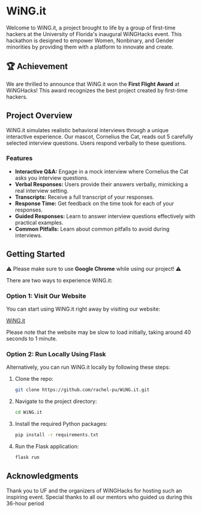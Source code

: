 # WiNG.it

Welcome to WiNG.it, a project brought to life by a group of first-time hackers at the University of Florida's inaugural WiNGHacks event. This hackathon is designed to empower Women, Nonbinary, and Gender minorities by providing them with a platform to innovate and create.

## 🏆 Achievement

We are thrilled to announce that WiNG.it won the **First Flight Award** at WiNGHacks! This award recognizes the best project created by first-time hackers.

## Project Overview

WiNG.it simulates realistic behavioral interviews through a unique interactive experience. Our mascot, Cornelius the Cat, reads out 5 carefully selected interview questions. Users respond verbally to these questions.

### Features

- **Interactive Q&A:** Engage in a mock interview where Cornelius the Cat asks you interview questions.
- **Verbal Responses:** Users provide their answers verbally, mimicking a real interview setting.
- **Transcripts:** Receive a full transcript of your responses.
- **Response Time:** Get feedback on the time took for each of your responses.
- **Guided Responses:** Learn to answer interview questions effectively with practical examples.
- **Common Pitfalls:** Learn about common pitfalls to avoid during interviews.

## Getting Started

 ⚠️ Please make sure to use **Google Chrome** while using our project! ⚠️

There are two ways to experience WiNG.it:

### Option 1: Visit Our Website

You can start using WiNG.it right away by visiting our website:

[WiNG.it](https://wing-it.onrender.com/)

Please note that the website may be slow to load initially, taking around 40 seconds to 1 minute.

### Option 2: Run Locally Using Flask

Alternatively, you can run WiNG.it locally by following these steps:

1. Clone the repo:
   ```bash
   git clone https://github.com/rachel-pu/WiNG.it.git

2. Navigate to the project directory:
   ```bash
   cd WiNG.it

3. Install the required Python packages:
   ```bash
   pip install -r requirements.txt
   
5. Run the Flask application:
   ```bash
   flask run

## Acknowledgments

Thank you to UF and the organizers of WiNGHacks for hosting such an inspiring event.
Special thanks to all our mentors who guided us during this 36-hour period
